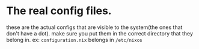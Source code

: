 # The real config files. 
these are the actual configs that are visible to the system(the ones that don't have a dot). make sure you put them in the correct directory that they belong in. ex: `configuration.nix` belongs in `/etc/nixos` 
